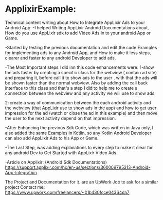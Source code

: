 # ApplixirExample:
Technical content writing about How to Integrate AppLixir Ads to your Android App:
-I helped Writing AppLixir Android Documentations about, How do you use AppLixir sdk to add Video Ads in to your android App or Game.

-Started by testing the previous documentation and edit the code Examples for implementing ads to any Android App, and How to make it less steps, clearer and faster to any android Developer to add ads.

-The Most Important steps I did inn this code enhancements were:
1-show the ads faster by creating a specific class for the webview ( contain ad site) and preparing it, before call it to show ads to the user , with that the ads will be shown faster than the normal webview.
Also by adding the call back interface to this class and that's a step I did to help me to create a connection between the webview and any activity we will use to show ads.

2-create a way of communication between the each android activity and the webview (that AppLixir use to show ads in the app) and how to get user impression for the ad (watch or close the ad in this example) and then move the user to the next activity depend on that impression.

-After Enhancing the previous Sdk Code, which was written in Java only, I also added the same Examples in Kotlin, so any Kotlin Android Developer can also add AppLixir Ads to his App or Game.

-The Last Step, was adding explanations to every step to make it clear for any android Dev to Get Started with AppLixir  Video Ads .

-Article on Applixir:   (Android Sdk Documentations)
https://support.applixir.com/hc/en-us/sections/360009795313-Android-App-Integration

<!-- This is an Example on how to add Applixir Ads in your app
The project contains java and kotin Examples -->

The Project and Documentation for it. are an UpWork Job to ask for a similar project 
Contact me:
https://www.upwork.com/freelancers/~01b430fcce04364da7
<!-- 
Article on Applixir:
https://support.applixir.com/hc/en-us/articles/5418083969687-Introduction- --> 
